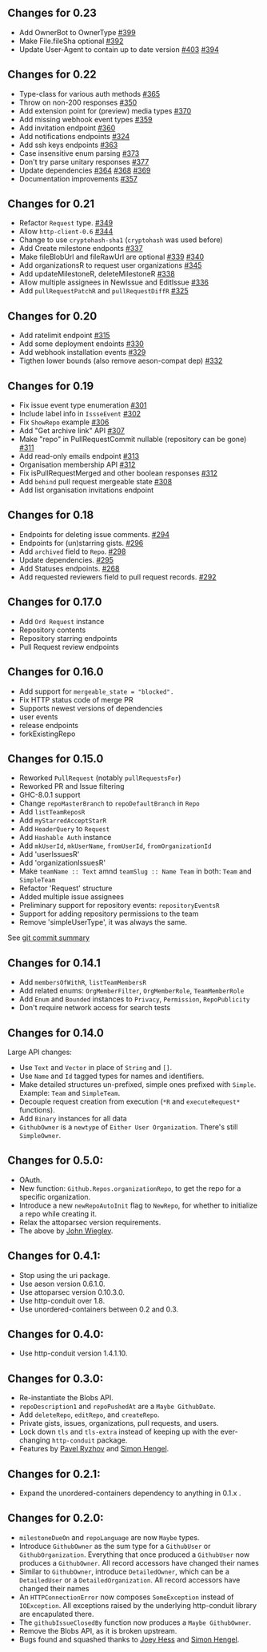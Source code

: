 ## Changes for 0.23

- Add OwnerBot to OwnerType
  [#399](https://github.com/phadej/github/pull/399)
- Make File.fileSha optional
  [#392](https://github.com/phadej/github/pull/392)
- Update User-Agent to contain up to date version
  [#403](https://github.com/phadej/github/pull/403)
  [#394](https://github.com/phadej/github/pull/394)

## Changes for 0.22

- Type-class for various auth methods
  [#365](https://github.com/phadej/github/pull/365)
- Throw on non-200 responses
  [#350](https://github.com/phadej/github/pull/350)
- Add extension point for (preview) media types
  [#370](https://github.com/phadej/github/pull/370)
- Add missing webhook event types
  [#359](https://github.com/phadej/github/pull/359)
- Add invitation endpoint
  [#360](https://github.com/phadej/github/pull/360)
- Add notifications endpoints
  [#324](https://github.com/phadej/github/pull/324)
- Add ssh keys endpoints
  [#363](https://github.com/phadej/github/pull/365)
- Case insensitive enum parsing
  [#373](https://github.com/phadej/github/pull/373)
- Don't try parse unitary responses
  [#377](https://github.com/phadej/github/issues/377)
- Update dependencies
  [#364](https://github.com/phadej/github/pull/364)
  [#368](https://github.com/phadej/github/pull/368)
  [#369](https://github.com/phadej/github/pull/369)
- Documentation improvements
  [#357](https://github.com/phadej/github/pull/357)

## Changes for 0.21

- Refactor `Request` type.
  [#349](https://github.com/phadej/github/pull/349)
- Allow `http-client-0.6`
  [#344](https://github.com/phadej/github/pull/344)
- Change to use `cryptohash-sha1` (`cryptohash` was used before)
- Add Create milestone endponts
  [#337](https://github.com/phadej/github/pull/337)
- Make fileBlobUrl and fileRawUrl are optional
  [#339](https://github.com/phadej/github/issues/339)
  [#340](https://github.com/phadej/github/pull/340)
- Add organizationsR to request user organizations
  [#345](https://github.com/phadej/github/pull/345)
- Add updateMilestoneR, deleteMilestoneR
  [#338](https://github.com/phadej/github/pull/338)
- Allow multiple assignees in NewIssue and EditIssue
  [#336](https://github.com/phadej/github/pull/336)
- Add `pullRequestPatchR` and `pullRequestDiffR`
  [#325](https://github.com/phadej/github/pull/325)

## Changes for 0.20

- Add ratelimit endpoint
  [#315](https://github.com/phadej/github/pull/315)
- Add some deployment endoints
  [#330](https://github.com/phadej/github/pull/330)
- Add webhook installation events
  [#329](https://github.com/phadej/github/pull/330)
- Tigthen lower bounds (also remove aeson-compat dep)
  [#332](https://github.com/phadej/github/pull/332)

## Changes for 0.19

- Fix issue event type enumeration
  [#301](https://github.com/phadej/github/issues/301)
- Include label info in `IssseEvent`
  [#302](https://github.com/phadej/github/issues/302)
- Fix `ShowRepo` example
  [#306](https://github.com/phadej/github/pull/306)
- Add "Get archive link" API
  [#307](https://github.com/phadej/github/pull/307)
- Make "repo" in PullRequestCommit nullable (repository can be gone)
  [#311](https://github.com/phadej/github/pull/311)
- Add 	read-only emails endpoint
  [#313](https://github.com/phadej/github/pull/313)
- Organisation membership API
  [#312](https://github.com/phadej/github/pull/312)
- Fix isPullRequestMerged and other boolean responses
  [#312](https://github.com/phadej/github/pull/312)
- Add `behind` pull request mergeable state
  [#308](https://github.com/phadej/github/pull/308)
- Add list organisation invitations endpoint

## Changes for 0.18

- Endpoints for deleting issue comments. 
  [#294](https://github.com/phadej/github/pull/294)
- Endpoints for (un)starring gists.
  [#296](https://github.com/phadej/github/pull/296)
- Add `archived` field to `Repo`.
  [#298](https://github.com/phadej/github/pull/298)
- Update dependencies.
  [#295](https://github.com/phadej/github/pull/295)
- Add Statuses endpoints.
  [#268](https://github.com/phadej/github/pull/268)
- Add requested reviewers field to pull request records.
  [#292](https://github.com/phadej/github/pull/292)

## Changes for 0.17.0

- Add `Ord Request` instance
- Repository contents
- Repository starring endpoints
- Pull Request review endpoints

## Changes for 0.16.0

- Add support for `mergeable_state = "blocked".`
- Fix HTTP status code of merge PR
- Supports newest versions of dependencies
- user events
- release endpoints
- forkExistingRepo

## Changes for 0.15.0

- Reworked `PullRequest` (notably `pullRequestsFor`)
- Reworked PR and Issue filtering
- GHC-8.0.1 support
- Change `repoMasterBranch` to `repoDefaultBranch` in `Repo`
- Add `listTeamReposR`
- Add `myStarredAcceptStarR`
- Add `HeaderQuery` to `Request`
- Add `Hashable Auth` instance
- Add `mkUserId`, `mkUserName`, `fromUserId`, `fromOrganizationId`
- Add 'userIssuesR'
- Add 'organizationIssuesR'
- Make `teamName :: Text` amnd `teamSlug :: Name Team` in both: `Team` and `SimpleTeam`
- Refactor 'Request' structure
- Added multiple issue assignees
- Preliminary support for repository events: `repositoryEventsR`
- Support for adding repository permissions to the team
- Remove 'simpleUserType', it was always the same.

See [git commit summary](https://github.com/phadej/github/compare/v0.14.1...v0.15.0)

## Changes for 0.14.1

- Add `membersOfWithR`, `listTeamMembersR`
- Add related enums: `OrgMemberFilter`, `OrgMemberRole`, `TeamMemberRole`
- Add `Enum` and `Bounded` instances to `Privacy`, `Permission`,
  `RepoPublicity`
- Don't require network access for search tests

## Changes for 0.14.0

Large API changes:

- Use `Text` and `Vector` in place of `String` and `[]`.
- Use `Name` and `Id` tagged types for names and identifiers.
- Make detailed structures un-prefixed, simple ones prefixed with `Simple`. Example: `Team` and `SimpleTeam`.
- Decouple request creation from execution (`*R` and `executeRequest*` functions).
- Add `Binary` instances for all data
- `GithubOwner` is a `newtype` of `Either User Organization`. There's still `SimpleOwner`.

## Changes for 0.5.0:

* OAuth.
* New function: `Github.Repos.organizationRepo`, to get the repo for a specific organization.
* Introduce a new `newRepoAutoInit` flag to `NewRepo`, for whether to initialize a repo while creating it.
* Relax the attoparsec version requirements.
* The above by [John Wiegley](https://github.com/jwiegley).

## Changes for 0.4.1:

* Stop using the uri package.
* Use aeson version 0.6.1.0.
* Use attoparsec version 0.10.3.0.
* Use http-conduit over 1.8.
* Use unordered-containers between 0.2 and 0.3.

## Changes for 0.4.0:

* Use http-conduit version 1.4.1.10.

## Changes for 0.3.0:

* Re-instantiate the Blobs API.
* `repoDescription1` and `repoPushedAt` are a `Maybe GithubDate`.
* Add `deleteRepo`, `editRepo`, and `createRepo`.
* Private gists, issues, organizations, pull requests, and users.
* Lock down `tls` and `tls-extra` instead of keeping up with the
  ever-changing `http-conduit` package.
* Features by [Pavel Ryzhov](https://github.com/paulrzcz) and [Simon Hengel](https://github.com/sol).

## Changes for 0.2.1:

* Expand the unordered-containers dependency to anything in 0.1.x .

## Changes for 0.2.0:

* `milestoneDueOn` and `repoLanguage` are now `Maybe` types.
* Introduce `GithubOwner` as the sum type for a `GithubUser` or `GithubOrganization`. Everything that once produced a `GithubUser` now produces a `GithubOwner`. All record accessors have changed their names
* Similar to `GithubOwner`, introduce `DetailedOwner`, which can be a `DetailedUser` or a `DetailedOrganization`. All record accessors have changed their names
* An `HTTPConnectionError` now composes `SomeException` instead of `IOException`. All exceptions raised by the underlying http-conduit library are encapulated there.
* The `githubIssueClosedBy` function now produces a `Maybe GithubOwner`.
* Remove the Blobs API, as it is broken upstream.
* Bugs found and squashed thanks to [Joey Hess](https://github.com/joeyh) and [Simon Hengel](https://github.com/sol).
